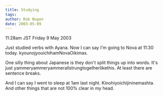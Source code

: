 ```yaml
---
title: Studying
tags: 
author: Rob Nugen
date: 2003-05-09
---
```


<p class=date>11:28am JST Friday 9 May 2003</p>

<p>Just studied verbs with Ayana.  Now I can say I'm going to Nova at
11:30 today.  kyounojyouichihamNovaOikimas.</p>

<p>One silly thing about Japanese is they don't split things up into
words.  It's just yammeryammeryammerallstrungtogetherlikethis.  At
least there are sentence breaks.</p>

<p>And I can say I went to sleep at 1am last night.
Kinohiyoichijininemashta. And other things that are not 100% clear in
my head.</p>
